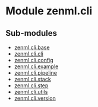 Module zenml.cli
================

Sub-modules
-----------
* [zenml.cli.base](/reference/zenml/cli/base.md)  
* [zenml.cli.cli](/reference/zenml/cli/cli.md)  
* [zenml.cli.config](/reference/zenml/cli/config.md)  
* [zenml.cli.example](/reference/zenml/cli/example.md)  
* [zenml.cli.pipeline](/reference/zenml/cli/pipeline.md)  
* [zenml.cli.stack](/reference/zenml/cli/stack.md)  
* [zenml.cli.step](/reference/zenml/cli/step.md)  
* [zenml.cli.utils](/reference/zenml/cli/utils.md)  
* [zenml.cli.version](/reference/zenml/cli/version.md)  
